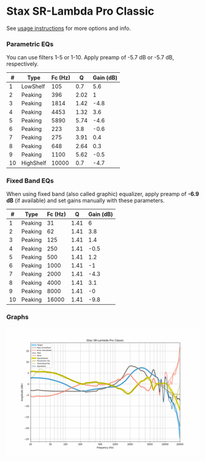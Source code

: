 # Stax SR-Lambda Pro Classic
See [usage instructions](https://github.com/jaakkopasanen/AutoEq#usage) for more options and info.

### Parametric EQs
You can use filters 1-5 or 1-10. Apply preamp of -5.7 dB or -5.7 dB, respectively.

|   # | Type      |   Fc (Hz) |    Q |   Gain (dB) |
|-----|-----------|-----------|------|-------------|
|   1 | LowShelf  |       105 | 0.7  |         5.6 |
|   2 | Peaking   |       396 | 2.02 |         1   |
|   3 | Peaking   |      1814 | 1.42 |        -4.8 |
|   4 | Peaking   |      4453 | 1.32 |         3.6 |
|   5 | Peaking   |      5890 | 5.74 |        -4.6 |
|   6 | Peaking   |       223 | 3.8  |        -0.6 |
|   7 | Peaking   |       275 | 3.91 |         0.4 |
|   8 | Peaking   |       648 | 2.64 |         0.3 |
|   9 | Peaking   |      1100 | 5.62 |        -0.5 |
|  10 | HighShelf |     10000 | 0.7  |        -4.7 |

### Fixed Band EQs
When using fixed band (also called graphic) equalizer, apply preamp of **-6.9 dB** (if available) and set gains manually with these parameters.

|   # | Type    |   Fc (Hz) |    Q |   Gain (dB) |
|-----|---------|-----------|------|-------------|
|   1 | Peaking |        31 | 1.41 |         6   |
|   2 | Peaking |        62 | 1.41 |         3.8 |
|   3 | Peaking |       125 | 1.41 |         1.4 |
|   4 | Peaking |       250 | 1.41 |        -0.5 |
|   5 | Peaking |       500 | 1.41 |         1.2 |
|   6 | Peaking |      1000 | 1.41 |        -1   |
|   7 | Peaking |      2000 | 1.41 |        -4.3 |
|   8 | Peaking |      4000 | 1.41 |         3.1 |
|   9 | Peaking |      8000 | 1.41 |        -0   |
|  10 | Peaking |     16000 | 1.41 |        -9.8 |

### Graphs
![](./Stax%20SR-Lambda%20Pro%20Classic.png)

